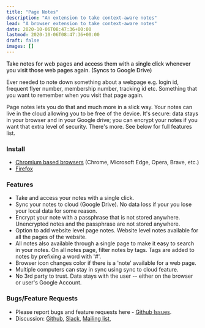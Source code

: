 ```yaml
---
title: "Page Notes"
description: "An extension to take context-aware notes"
lead: "A browser extension to take context-aware notes"
date: 2020-10-06T08:47:36+00:00
lastmod: 2020-10-06T08:47:36+00:00
draft: false
images: []
---
```


<span style="font-weight:500">Take notes for web pages and access them with a
single click whenever you visit those web pages again. (Syncs to Google
Drive)</span>

Ever needed to note down something about a webpage e.g. login id, frequent flyer
number, membership number, tracking id etc. Something that you want to remember
when you visit that page again.

Page notes lets you do that and much more in a slick way. Your notes can live in
the cloud allowing you to be free of the device. It's secure: data stays in your
browser and in your Google drive; you can encrypt your notes if you want that
extra level of security. There's more. See below for full features list.

### Install

- [Chromium based browsers](https://chrome.google.com/webstore/detail/page-notes/omjdheidbhoghpfdnndkgoelfiogjfla)
  (Chrome, Microsoft Edge, Opera, Brave, etc.)
- [Firefox](https://addons.mozilla.org/en-US/firefox/addon/mg-page-notes/)

### Features

- Take and access your notes with a single click.
- Sync your notes to cloud (Google Drive). No data loss if your you lose your
  local data for some reason.
- Encrypt your note with a passphrase that is not stored anywhere. Unencrypted
  notes and the passphrase are not stored anywhere.
- Option to add website level page notes. Website level notes available for all
  the pages of the website.
- All notes also available through a single page to make it easy to search in
  your notes. On all notes page, filter notes by tags. Tags are added to notes
  by prefixing a word with '#'.
- Browser icon changes color if there is a 'note' available for a web page.
- Multiple computers can stay in sync using sync to cloud feature.
- No 3rd party to trust. Data stays with the user -- either on the browser or
  user's Google Account.

### Bugs/Feature Requests

- Please report bugs and feature requests here -
  [Github Issues](https://github.com/manugarg/pagenotes-issues/issues).
- Discussion:
  [Github](https://github.com/manugarg/pagenotes-issues/discussions),
  [Slack](https://join.slack.com/t/pagenotes/shared_invite/zt-1syzqesjb-24bCr8y5UyRrVBEiCpBLAQ),
  [Mailing list](mailto:pagenotes@googlegroups.com),
